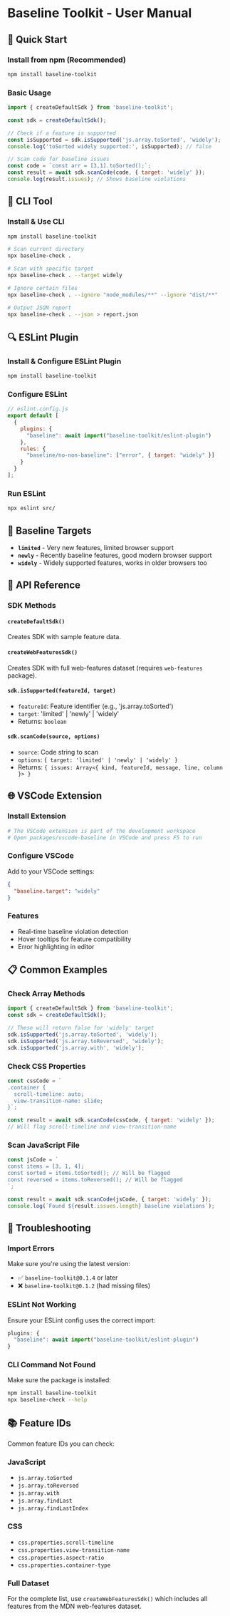 # Baseline Toolkit - User Manual

## 🚀 Quick Start

### Install from npm (Recommended)
```bash
npm install baseline-toolkit
```

### Basic Usage
```js
import { createDefaultSdk } from 'baseline-toolkit';

const sdk = createDefaultSdk();

// Check if a feature is supported
const isSupported = sdk.isSupported('js.array.toSorted', 'widely');
console.log('toSorted widely supported:', isSupported); // false

// Scan code for baseline issues
const code = `const arr = [3,1].toSorted();`;
const result = await sdk.scanCode(code, { target: 'widely' });
console.log(result.issues); // Shows baseline violations
```

## 🔧 CLI Tool

### Install & Use CLI
```bash
npm install baseline-toolkit

# Scan current directory
npx baseline-check .

# Scan with specific target
npx baseline-check . --target widely

# Ignore certain files
npx baseline-check . --ignore "node_modules/**" --ignore "dist/**"

# Output JSON report
npx baseline-check . --json > report.json
```

## 🔍 ESLint Plugin

### Install & Configure ESLint Plugin
```bash
npm install baseline-toolkit
```

### Configure ESLint
```js
// eslint.config.js
export default [
  {
    plugins: {
      "baseline": await import("baseline-toolkit/eslint-plugin")
    },
    rules: {
      "baseline/no-non-baseline": ["error", { target: "widely" }]
    }
  }
];
```

### Run ESLint
```bash
npx eslint src/
```

## 🎯 Baseline Targets

- **`limited`** - Very new features, limited browser support
- **`newly`** - Recently baseline features, good modern browser support  
- **`widely`** - Widely supported features, works in older browsers too

## 📝 API Reference

### SDK Methods

#### `createDefaultSdk()`
Creates SDK with sample feature data.

#### `createWebFeaturesSdk()`
Creates SDK with full web-features dataset (requires `web-features` package).

#### `sdk.isSupported(featureId, target)`
- `featureId`: Feature identifier (e.g., 'js.array.toSorted')
- `target`: 'limited' | 'newly' | 'widely'
- Returns: `boolean`

#### `sdk.scanCode(source, options)`
- `source`: Code string to scan
- `options`: `{ target: 'limited' | 'newly' | 'widely' }`
- Returns: `{ issues: Array<{ kind, featureId, message, line, column }> }`

## 🌐 VSCode Extension

### Install Extension
```bash
# The VSCode extension is part of the development workspace
# Open packages/vscode-baseline in VSCode and press F5 to run
```

### Configure VSCode
Add to your VSCode settings:
```json
{
  "baseline.target": "widely"
}
```

### Features
- Real-time baseline violation detection
- Hover tooltips for feature compatibility
- Error highlighting in editor

## 📋 Common Examples

### Check Array Methods
```js
import { createDefaultSdk } from 'baseline-toolkit';
const sdk = createDefaultSdk();

// These will return false for 'widely' target
sdk.isSupported('js.array.toSorted', 'widely');
sdk.isSupported('js.array.toReversed', 'widely');
sdk.isSupported('js.array.with', 'widely');
```

### Check CSS Properties
```js
const cssCode = `
.container {
  scroll-timeline: auto;
  view-transition-name: slide;
}`;

const result = await sdk.scanCode(cssCode, { target: 'widely' });
// Will flag scroll-timeline and view-transition-name
```

### Scan JavaScript File
```js
const jsCode = `
const items = [3, 1, 4];
const sorted = items.toSorted(); // Will be flagged
const reversed = items.toReversed(); // Will be flagged
`;

const result = await sdk.scanCode(jsCode, { target: 'widely' });
console.log(`Found ${result.issues.length} baseline violations`);
```

## 🚨 Troubleshooting

### Import Errors
Make sure you're using the latest version:
- ✅ `baseline-toolkit@0.1.4` or later
- ❌ `baseline-toolkit@0.1.2` (had missing files)

### ESLint Not Working
Ensure your ESLint config uses the correct import:
```js
plugins: {
  "baseline": await import("baseline-toolkit/eslint-plugin")
}
```

### CLI Command Not Found
Make sure the package is installed:
```bash
npm install baseline-toolkit
npx baseline-check --help
```

## 📚 Feature IDs

Common feature IDs you can check:

### JavaScript
- `js.array.toSorted`
- `js.array.toReversed` 
- `js.array.with`
- `js.array.findLast`
- `js.array.findLastIndex`

### CSS
- `css.properties.scroll-timeline`
- `css.properties.view-transition-name`
- `css.properties.aspect-ratio`
- `css.properties.container-type`

### Full Dataset
For the complete list, use `createWebFeaturesSdk()` which includes all features from the MDN web-features dataset.
